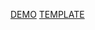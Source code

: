 [DEMO](https://yurakichalo.github.io/MobileApp/)
[TEMPLATE](https://www.figma.com/file/RUEU0jHTbTh8ZOeliMkzJe/Mobile-App-Landing-Page-(Homework%231)?node-id=1%3A1914)